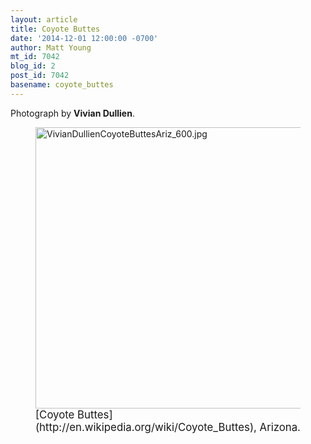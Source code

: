 ```yaml
---
layout: article
title: Coyote Buttes
date: '2014-12-01 12:00:00 -0700'
author: Matt Young
mt_id: 7042
blog_id: 2
post_id: 7042
basename: coyote_buttes
---
```

Photograph by **Vivian Dullien**.

<figure>
<img src="http://pandasthumb.org/archives/2014/11/27/VivianDullienCoyoteButtesAriz_600.jpg" alt="VivianDullienCoyoteButtesAriz_600.jpg" width="600" height="450" />
<figcaption markdown="span">
<big>[Coyote Buttes](http://en.wikipedia.org/wiki/Coyote_Buttes), Arizona.</big>

</figcaption>
</figure>
